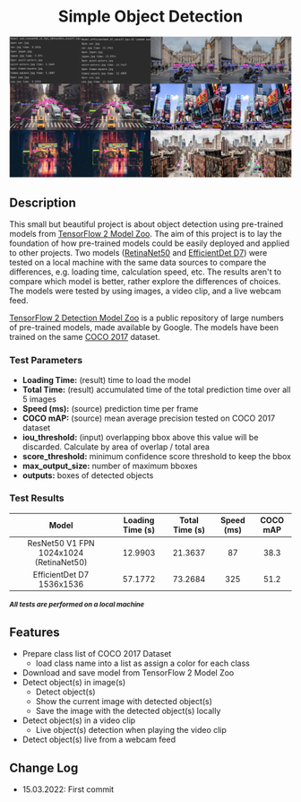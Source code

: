 <h1 align="center">Simple Object Detection</h1>

![Image](object-detection-review.png)

## Description

This small but beautiful project is about object detection using pre-trained models from 
[TensorFlow 2 Model Zoo](https://github.com/tensorflow/models/blob/master/research/object_detection/g3doc/tf2_detection_zoo.md). 
The aim of this project is to lay the foundation of how pre-trained models could be easily deployed and applied to 
other projects. Two models ([RetinaNet50](http://download.tensorflow.org/models/object_detection/tf2/20200711/ssd_resnet50_v1_fpn_1024x1024_coco17_tpu-8.tar.gz) 
and [EfficientDet D7](http://download.tensorflow.org/models/object_detection/tf2/20200711/efficientdet_d7_coco17_tpu-32.tar.gz)) 
were tested on a local machine with the same data sources to compare the differences, e.g. loading time, calculation 
speed, etc. The results aren't to compare which model is better, rather explore the differences of choices. The models 
were tested by using images, a video clip, and a live webcam feed.

[TensorFlow 2 Detection Model Zoo](https://github.com/tensorflow/models/blob/master/research/object_detection/g3doc/tf2_detection_zoo.md) 
is a public repository of large numbers of pre-trained models, made available by Google. The models have been trained 
on the same [COCO 2017](https://cocodataset.org/) dataset.

### Test Parameters

* **Loading Time:** (result) time to load the model
* **Total Time:** (result) accumulated time of the total prediction time over all 5 images
* **Speed (ms):** (source) prediction time per frame
* **COCO mAP:** (source) mean average precision tested on COCO 2017 dataset
* **iou_threshold:** (input) overlapping bbox above this value will be discarded. Calculate by area of overlap / total area
* **score_threshold:** minimum confidence score threshold to keep the bbox
* **max_output_size:** number of maximum bboxes
* **outputs:** boxes of detected objects

### Test Results

|                  Model                  | Loading Time (s) | Total Time (s) | Speed (ms) | COCO mAP |
|:---------------------------------------:|:----------------:|:--------------:|:----------:|:--------:|
| ResNet50 V1 FPN 1024x1024 (RetinaNet50) |     12.9903      |    21.3637     |     87     |   38.3   |
|        EfficientDet D7 1536x1536        |     57.1772      |    73.2684     |    325     |   51.2   |

<small>***All tests are performed on a local machine***</small>

## Features

- Prepare class list of COCO 2017 Dataset
  - load class name into a list as assign a color for each class
- Download and save model from TensorFlow 2 Model Zoo
- Detect object(s) in image(s)
  - Detect object(s)
  - Show the current image with detected object(s)
  - Save the image with the detected object(s) locally   
- Detect object(s) in a video clip
  - Live object(s) detection when playing the video clip
- Detect object(s) live from a webcam feed


## Change Log
* 15.03.2022: First commit